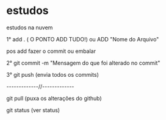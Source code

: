 # estudos

estudos na nuvem

1° add . ( O PONTO ADD TUDO!) ou ADD "Nome do Arquivo"

pos add fazer o commit ou embalar

2° git commit -m "Mensagem do que foi alterado no commit"

3° git push (envia todos os commits)

-------------//-------------

git pull (puxa os alterações do github)

git status (ver status)
